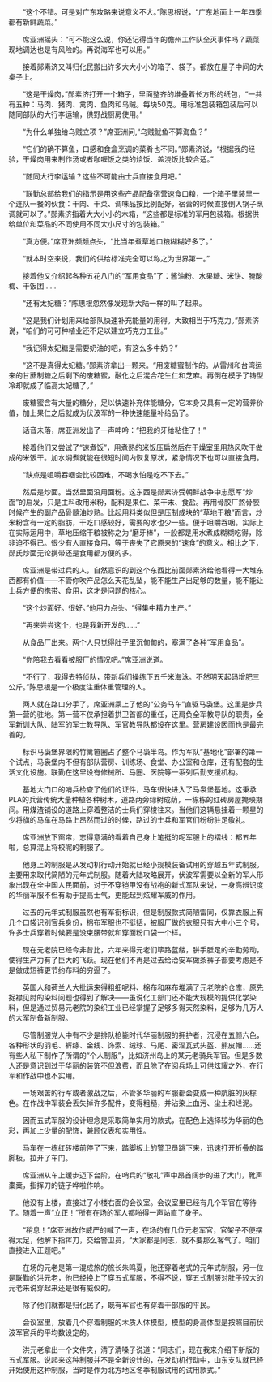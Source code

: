 　　“这个不错。可是对广东攻略来说意义不大。”陈思根说，“广东地面上一年四季都有新鲜蔬菜。”

　　席亚洲摇头：“可不能这么说，你还记得当年的儋州工作队全灭事件吗？蔬菜现地调达也是有风险的。再说海军也可以用。”

　　接着郧素济又叫归化民搬出许多大大小小的箱子、袋子。都放在屋子中间的大桌子上。

　　“这是干燥肉，”郧素济打开一个箱子，里面整齐的堆叠着长方形的纸包，“一共有五种：马肉、猪肉、禽肉、鱼肉和乌贼。每块50克。用标准包装箱包装后可以随同部队的大行李运输，供野战厨房使用。”

　　“为什么单独给乌贼立项？”席亚洲问,“乌贼鱿鱼不算海鱼？”

　　“它们的确不算鱼，口感和食盒烹调的菜肴也不同。”郧素济说，“根据我的经验，干燥肉用来制作汤或者咖喱饭之类的烩饭、盖浇饭比较合适。”

　　“随同大行李运输？这些不可能由士兵直接食用吧。”

　　“联勤总部给我们的指示是用这些产品配备宿营速食口粮，一个箱子里装里一个连队一餐的伙食：干肉、干菜、调味品按比例配好，宿营的时候直接倒入锅子烹调就可以了。”郧素济指着大大小小的木箱，“这些都是标准的军用包装箱。根据供给单位和菜品的不同使用不同大小尺寸的包装箱。”

　　“真方便。”席亚洲频频点头，“比当年煮草地口粮糊糊好多了。”

　　“就本时空来说，我们的供给标准完全可以称之为世界第一。”

　　接着他又介绍起各种五花八门的“军用食品”了：酱油粉、水果糖、米饼、腌酸梅、干饭团……

　　“还有太妃糖？”陈思根忽然像发现新大陆一样的叫了起来。

　　“这是我们计划用来给部队快速补充能量的用得。大致相当于巧克力。”郧素济说，“咱们的可可种植业还不足以建立巧克力工业。”

　　“我记得太妃糖是需要奶油的吧，有这么多牛奶？”

　　“这不是真得太妃糖。”郧素济拿出一颗来。“用废糖蜜制作的。从雷州和台湾运来的甘蔗制糖之后剩下的废糖蜜，融化之后混合花生仁和芝麻。再倒在模子了铸型冷却就成了临高太妃糖了。”

　　废糖蜜含有大量的糖分，足以快速补充体能糖分，它本身又具有一定的营养价值，加上果仁之后就成为伏波军的一种快速能量补给品了。

　　话音未落，席亚洲发出了一声呻吟：“把我的牙给粘住了！”

　　接着他们又尝试了“速煮饭”，用煮熟的米饭压扁然后在干燥室里用热风吹干做成的米饭干。加水焖煮就能在很短时间内恢复原状，紧急情况下也可以直接食用。

　　“缺点是咀嚼吞咽会比较困难，不喝水怕是吃不下去。”

　　然后是炒面。当然里面没用面粉。这东西是郧素济受朝鲜战争中志愿军“炒面”的启发，只是主料改用米粉，配料是果仁、菜干末、食盐。再用骨胶厂熬骨胶时候产生的副产品骨髓油炒熟。比起用料类似但是压制成块的“草地干粮”而言，炒米粉含有一定的脂肪，干吃口感较好，需要的水也少一些。便于咀嚼吞咽。实际上在实际运用中，草地压缩干粮被称之为“磨牙棒”，一般都是用水煮成糊糊吃得，除非迫不得已。很少有人直接食用，等于丧失了它原来的“速食”的意义。相比之下，郧氏炒面无论携带还是食用都方便的多。

　　席亚洲是带过兵的人，自然意识的到这个东西比前面郧素济给他看得一大堆东西都有价值――不管你吹产品怎么天花乱坠，能不能生产出足够的数量，能不能让士兵方便的携带、食用，这才是问题的核心。

　　“这个炒面好。很好。”他用力点头。“得集中精力生产。”

　　“再来尝尝这个，也是我新开发的……”

　　从食品厂出来。两个人只觉得肚子里沉甸甸的，塞满了各种“军用食品”。

　　“你陪我去看看被服厂的情况吧。”席亚洲说道。

　　“不行了，我得去特侦队，带新兵们操练下五千米海泳。不然明天起码增肥三公斤。”陈思根是一个极度注重体重管理的人。

　　两人就在路口分手了，席亚洲乘上了他的“公务马车”直驱马袅堡。这里是步兵第一营的驻地。第一营不仅承担着拱卫首都的重任，还肩负全军教导队的职责，全军新训大队、陆军的军士教导队、军官教导队都设在这里。营房建设因而也是最完善的。

　　标识马袅堡界限的竹篱笆圈占了整个马袅半岛。作为军队“基地化”部署的第一个试点，马袅堡内不但有部队营房、训练场、食堂、办公室和仓库，还有配套的生活文化设施。联勤在这里设有修械所、马圈、医院等一系列后勤支援机构。

　　基地大门口的哨兵检查了他们的证件，马车很快进入了马袅堡基地。这秉承PLA的兵营传统大量种植各种树木，道路两旁绿树成荫，一栋栋的红砖房屋掩映期间。用煤渣铺设的道路上穿着整洁的士兵们穿梭往来。当他们这辆悬挂着一颗星的少将旗的马车在马路上昂然而过的时候，路过的士兵和军官们纷纷驻足敬礼。

　　席亚洲放下窗帘，志得意满的看着自己身上笔挺的呢军服上的褶线：都五年啦，总算混上将校呢的制服了。

　　他身上的制服是从发动机行动开始就已经小规模装备试用的穿越五年式制服。主要用来取代简陋的元年式制服。随着大陆攻略展开，伏波军需要以全新的军人形象出现在全中国人民面前，对于不穿铠甲没有战袍的新式军队来说，一身高辨识度的华丽军服不但有助于提高士气，更能起到炫耀军威的作用。

　　过去的元年式制服虽然也有军衔标识，但是制服款式简陋雷同，仅靠衣服上有几个口袋识别官兵身份，棉布军服也不挺括，被服厂做的衣服只有大中小三个号，许多士兵穿着时候要是没束腰带就和穿面粉口袋一个样。

　　现在元老院已经今非昔比，六年来得元老们筚路蓝缕，胼手胝足的辛勤劳动，使得生产力有了巨大的飞跃。现在他们不再是过去给治安军做条裤子都要考虑是不是做成短裤更节约布料的穷逼了。

　　英国人和荷兰人大批运来得粗细呢料、棉布和麻布堆满了元老院的仓库，原先捉襟见肘的染料问题也得到了解决――虽说化工部门还不能大规模的提供化学染料，但是通过贸易元老院的染织工业已经掌握了足够多得天然染料，足够为几万人的大军制备新制服。

　　尽管制服党人中有不少是排队枪毙时代华丽制服的拥护者，沉浸在五颜六色，各种形状的羽毛、裤绦、金线、饰索、绒球、马尾、密涅瓦式头盔、熊皮帽……还有些人私下制作了所谓的“个人制服”，比如济州岛上的某元老骑兵军官。但是多数人还是意识到过于华丽的装饰不但浪费，而且除了在阅兵场上可供炫耀之外，在行军和作战中也不实用。

　　一场艰苦的行军或者激战之后，不管多华丽的军服都会变成一种肮脏的灰棕色。在作战中军装会丢失掉许多配件，变得粗糙，并沾染上血污、尘土和烂泥。

　　因而五式军服的设计理念是采取简单实用的款式，在配色上选择较为华丽的色彩，再加上少量的配饰，兼顾仪表和实用性。

　　马车在一栋红砖楼前停了下来，踏脚板上的警卫员跳下来，迅速打开折叠的踏脚板，拉开了车门。

　　席亚洲从车上缓步迈下台阶，在哨兵的“敬礼”声中昂首阔步的进了大门，靴声橐槖，指挥刀的链子哗啦作响。

　　他没有上楼，直接进了小楼右面的会议室。会议室里已经有几个军官在等待了。随着一声“立正！”所有在场的军人都啪得一声站直了身子。

　　“稍息！”席亚洲故作威严的喊了一声，在场的有几位元老军官，官架子不便摆得太足，他解下指挥刀，交给警卫员，“大家都是同志，就不要那么客气了。咱们直接进入正题吧。”

　　在场的元老是第一混成旅的旅长朱鸣夏，他还穿着老式的元年式制服，另一位是联勤的洪元老，他已经换上了穿五式军服，不得不说，穿五式制服对肚子较大的元老来说穿起来还是很有威仪的。

　　除了他们就都是归化民了，既有军官也有穿着干部服的平民。

　　会议室里，放着几个穿着制服的木质人体模型，模型的身高体型是按照目前伏波军官兵的平均数设定的。

　　洪元老拿出一个文件夹，清了清嗓子说道：“同志们，现在我来介绍下新版的五式军服。说起来这种制服并不是全新设计的，在发动机行动中，山东支队就已经开始使用这种制服，当时是作为北方地区冬季制服试用的试用款式。”
